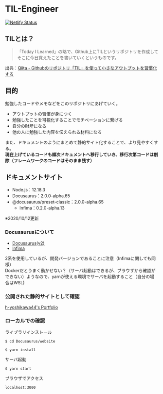 # TIL-Engineer
[![Netlify Status](https://api.netlify.com/api/v1/badges/8af81460-1140-4eb4-823d-56a99af5353a/deploy-status)](https://app.netlify.com/sites/h-yoshikawa44-portfolio/deploys)

## TILとは？
> 「Today I Learned」の略で、Github上にTILというリポジトリを作成してそこに今日覚えたことを書いていくというものです。

出典：[Qiita - Githubのリポジトリ「TIL」を使って小さなアウトプットを習慣化する](https://qiita.com/nemui_/items/239335b4ed0c3c797add)

## 目的
勉強したコードやメモなどをこのリポジトリにあげていく。
- アウトプットの習慣が身につく
- 勉強したことを可視化することでモチベーションに繋げる
- 自分の財産になる
- 他の人に勉強した内容を伝えられる材料になる

また、ドキュメントのようにまとめて静的サイト化することで、より見やすくする。  
**現在上げているコードも順次ドキュメントへ移行していき、移行次第コードは削除（フレームワークのコードはそのまま残す）**

## ドキュメントサイト
- Node.js：12.18.3
- Docusaurus：2.0.0-alpha.65
- @docusaurus/preset-classic：2.0.0-alpha.65
  - Infima：0.2.0-alpha.13

※2020/10/12更新

### Docusaurusについて
- [Docusaurus(v2)](https://v2.docusaurus.io/)  
- [Infima](https://facebookincubator.github.io/infima/)

2系を使用しているが、開発バージョンであることに注意（Infimaに関しても同様）  
Dockerだとうまく動かせない？（サーバ起動はできるが、ブラウザから確認ができない）ようなので、yarnが使える環境でサーバを起動すること（自分の場合はWSL)

### 公開された静的サイトとして確認
[h-yoshikawa44's Portfolio](https://h-yoshikawa44.com/)

### ローカルでの確認
ライブラリインストール
```
$ cd Docusaurus/website

$ yarn install
```

サーバ起動
```
$ yarn start
```

ブラウザでアクセス
```
localhost:3000
```